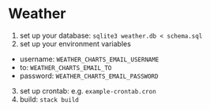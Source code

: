 # Weather
1. set up your database: `sqlite3 weather.db < schema.sql`
2. set up your environment variables
  - username: `WEATHER_CHARTS_EMAIL_USERNAME`
  - to: `WEATHER_CHARTS_EMAIL_TO`
  - password: `WEATHER_CHARTS_EMAIL_PASSWORD`
3. set up crontab: e.g. `example-crontab.cron`
4. build: `stack build`
